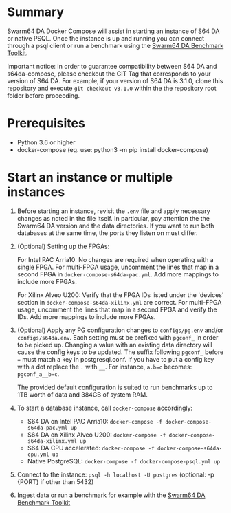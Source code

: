 # Summary

Swarm64 DA Docker Compose will assist in starting an instance of S64 DA or native PSQL.
Once the instance is up and running you can connect through a psql client or run
a benchmark using the [Swarm64 DA Benchmark Toolkit](https://github.com/swarm64/s64da-benchmark-toolkit).

Important notice: In order to guarantee compatibility between S64 DA and
s64da-compose, please checkout the GIT Tag that corresponds to your version of S64 DA. 
For example, if your version of S64 DA is 3.1.0, clone this repository and execute 
`git checkout v3.1.0` within the the repository root folder before proceeding.

# Prerequisites

- Python 3.6 or higher
- docker-compose (eg. use: python3 -m pip install docker-compose)


# Start an instance or multiple instances

1. Before starting an instance, revisit the `.env` file and apply necessary
   changes as noted in the file itself. In particular, pay attention the the
   Swarm64 DA version and the data directories. If you want to run both 
   databases at the same time, the ports they listen on must differ.
   
2. (Optional) Setting up the FPGAs:

   For Intel PAC Arria10: No changes are required when operating with a single
   FPGA. For multi-FPGA usage, uncomment the lines that map in a second FPGA in 
   `docker-compose-s64da-pac.yml`. Add more mappings to include more FPGAs.

   For Xilinx Alveo U200: Verify that the FPGA IDs listed under the 'devices'
   section in `docker-compose-s64da-xilinx.yml` are correct. For multi-FPGA usage, 
   uncomment the lines that map in a second FPGA and verify the IDs. Add more 
   mappings to include more FPGAs.

3. (Optional) Apply any PG configuration changes to `configs/pg.env` and/or
   `configs/s64da.env`. Each setting must be prefixed with `pgconf_` in order
   to be picked up. Changing a value with an existing data directory will cause
   the config keys to be updated. The suffix following `pgconf_` before `=`
   must match a key in postgresql.conf. If you have to put a config key with a
   dot replace the `.` with `__`. For instance, `a.b=c` becomes:
   `pgconf_a__b=c`.

   The provided default configuration is suited to run benchmarks up to 1TB worth 
   of data and 384GB of system RAM.

4. To start a database instance, call `docker-compose` accordingly:

   - S64 DA on Intel PAC Arria10: `docker-compose -f docker-compose-s64da-pac.yml up`
   - S64 DA on Xilinx Alveo U200: `docker-compose -f docker-compose-s64da-xilinx.yml up`
   - S64 DA CPU accelerated: `docker-compose -f docker-compose-s64da-cpu.yml up`
   - Native PostgreSQL: `docker-compose -f docker-compose-psql.yml up`

5. Connect to the instance: `psql -h localhost -U postgres` (optional: -p {PORT} if other than 5432)

6. Ingest data or run a benchmark for example with the [Swarm64 DA Benchmark Toolkit](https://github.com/swarm64/s64da-benchmark-toolkit)
